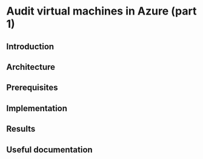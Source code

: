 # Audit virtual machines in Azure (part 1)

## Introduction

## Architecture

## Prerequisites

## Implementation

## Results

## Useful documentation
